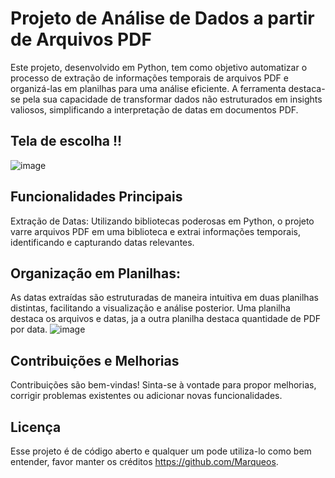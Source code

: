 # Projeto de Análise de Dados a partir de Arquivos PDF
Este projeto, desenvolvido em Python, tem como objetivo automatizar o processo de extração de informações temporais de arquivos PDF e organizá-las em planilhas para uma análise eficiente. A ferramenta destaca-se pela sua capacidade de transformar dados não estruturados em insights valiosos, simplificando a interpretação de datas em documentos PDF.

## Tela de escolha !!
![image](https://github.com/Marqueos/Analise_De_Dados_python/assets/104273842/49c3ea7d-1aa0-4fa1-b908-1fa1f6b9c35f)

## Funcionalidades Principais
Extração de Datas: Utilizando bibliotecas poderosas em Python, o projeto varre arquivos PDF em uma biblioteca e extrai informações temporais, identificando e capturando datas relevantes.

## Organização em Planilhas: 
As datas extraídas são estruturadas de maneira intuitiva em duas planilhas distintas, facilitando a visualização e análise posterior. Uma planilha destaca os arquivos e datas, ja a outra planilha destaca quantidade de PDF por data.
![image](https://github.com/Marqueos/Analise_De_Dados_python/assets/104273842/15734f6b-b388-43ce-8090-dc5104c6e548)

## Contribuições e Melhorias
Contribuições são bem-vindas! Sinta-se à vontade para propor melhorias, corrigir problemas existentes ou adicionar novas funcionalidades. 

## Licença
Esse projeto é de código aberto e qualquer um pode utiliza-lo como bem entender, favor manter os créditos https://github.com/Marqueos.



